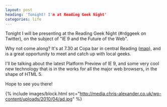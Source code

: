 ```yaml
---
layout: post
heading: 'Tonight! I'm at Reading Geek Night'
categories: life
---
```


Tonight I will be presenting at the Reading Geek Night (#rdggeek on Twitter), on the subject of "IE 9 and the Future of the Web".

Why not come along? It's at 7.30 at Copa bar in central Reading ([map](http://maps.google.com/maps?f=q&amp;source=s_q&amp;hl=en&amp;geocode=&amp;q=copa&amp;sll=51.445892,-0.964886&amp;sspn=0.009656,0.022359&amp;ie=UTF8&amp;hq=copa&amp;hnear=&amp;ll=51.454585,-0.965198&amp;spn=0.002413,0.00559&amp;z=18&amp;iwloc=A)), and is a great opportunity to meet and catch up with local geeks.

I'll be talking about the latest Platform Preview of IE 9, and some very cool new technology that is in the works for all the major web browsers, in the shape of HTML 5.

Hope to see you there!

{% include images/block.html src="http://media.chris-alexander.co.uk/wp-content/uploads/2010/04/ad.jpg" %}